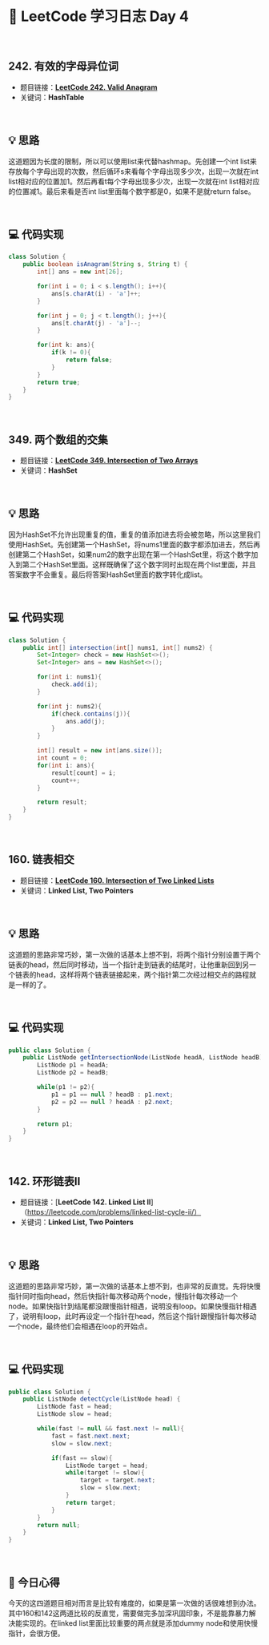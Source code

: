 # 📝 LeetCode 学习日志 Day 4

<br>

## 242. 有效的字母异位词
- 题目链接：[**LeetCode 242. Valid Anagram**](https://leetcode.com/problems/valid-anagram/)
- 关键词：**HashTable**  

<br>

## 💡 思路
这道题因为长度的限制，所以可以使用list来代替hashmap。先创建一个int list来存放每个字母出现的次数，然后循环s来看每个字母出现多少次，出现一次就在int list相对应的位置加1。然后再看t每个字母出现多少次，出现一次就在int list相对应的位置减1。最后来看是否int list里面每个数字都是0，如果不是就return false。

<br>

## 💻 代码实现
```java
class Solution {
    public boolean isAnagram(String s, String t) {
        int[] ans = new int[26];

        for(int i = 0; i < s.length(); i++){
            ans[s.charAt(i) - 'a']++;
        }

        for(int j = 0; j < t.length(); j++){
            ans[t.charAt(j) - 'a']--;
        }

        for(int k: ans){
            if(k != 0){
                return false;
            }
        }
        return true;
    }
}
```

<br>

##  349. 两个数组的交集
- 题目链接：[**LeetCode 349. Intersection of Two Arrays**](https://leetcode.com/problems/intersection-of-two-arrays/)
- 关键词：**HashSet**

<br>

## 💡 思路
因为HashSet不允许出现重复的值，重复的值添加进去将会被忽略，所以这里我们使用HashSet。先创建第一个HashSet，将nums1里面的数字都添加进去，然后再创建第二个HashSet，如果num2的数字出现在第一个HashSet里，将这个数字加入到第二个HashSet里面。这样既确保了这个数字同时出现在两个list里面，并且答案数字不会重复。最后将答案HashSet里面的数字转化成list。

<br>

## 💻 代码实现
```java
class Solution {
    public int[] intersection(int[] nums1, int[] nums2) {
        Set<Integer> check = new HashSet<>();
        Set<Integer> ans = new HashSet<>();

        for(int i: nums1){
            check.add(i);
        }

        for(int j: nums2){
            if(check.contains(j)){
                ans.add(j);
            }
        }

        int[] result = new int[ans.size()];
        int count = 0;
        for(int i: ans){
            result[count] = i;
            count++;
        }

        return result;
    }
}
```

<br>

##  160. 链表相交
- 题目链接：[**LeetCode 160. Intersection of Two Linked Lists**](https://leetcode.com/problems/intersection-of-two-linked-lists/)
- 关键词：**Linked List, Two Pointers**

<br>

## 💡 思路  
这道题的思路非常巧妙，第一次做的话基本上想不到，将两个指针分别设置于两个链表的head，然后同时移动，当一个指针走到链表的结尾时，让他重新回到另一个链表的head，这样将两个链表链接起来，两个指针第二次经过相交点的路程就是一样的了。

<br>

## 💻 代码实现
```java
public class Solution {
    public ListNode getIntersectionNode(ListNode headA, ListNode headB) {
        ListNode p1 = headA;
        ListNode p2 = headB;

        while(p1 != p2){
            p1 = p1 == null ? headB : p1.next;
            p2 = p2 == null ? headA : p2.next;
        }

        return p1;
    }
}
```

<br>

##  142. 环形链表II
- 题目链接：[**LeetCode 142. Linked List II**]（https://leetcode.com/problems/linked-list-cycle-ii/）
- 关键词：**Linked List, Two Pointers**

<br>

## 💡 思路  
这道题的思路非常巧妙，第一次做的话基本上想不到，也非常的反直觉。先将快慢指针同时指向head，然后快指针每次移动两个node，慢指针每次移动一个node。如果快指针到结尾都没跟慢指针相遇，说明没有loop。如果快慢指针相遇了，说明有loop，此时再设定一个指针在head，然后这个指针跟慢指针每次移动一个node，最终他们会相遇在loop的开始点。

<br>

## 💻 代码实现
```java
public class Solution {
    public ListNode detectCycle(ListNode head) {
        ListNode fast = head;
        ListNode slow = head;

        while(fast != null && fast.next != null){
            fast = fast.next.next;
            slow = slow.next;

            if(fast == slow){
                ListNode target = head;
                while(target != slow){
                    target = target.next;
                    slow = slow.next;
                }
                return target;
            }
        }
        return null;
    }
}
```

<br>

## 📝 今日心得
今天的这四道题目相对而言是比较有难度的，如果是第一次做的话很难想到办法。其中160和142这两道比较的反直觉，需要做完多加深巩固印象，不是能靠暴力解决能实现的。在linked list里面比较重要的两点就是添加dummy node和使用快慢指针，会很方便。